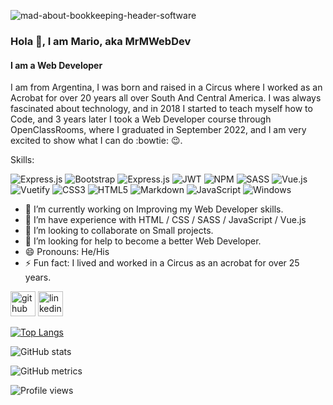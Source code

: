 ![mad-about-bookkeeping-header-software](https://user-images.githubusercontent.com/51481617/192114058-15665ec0-2681-46fe-ae1a-e83b0f8fca3f.jpg)


### Hola 👋, I am Mario, aka MrMWebDev
#### I am a Web Developer
I am from Argentina, I was born and raised in a Circus where I worked as an Acrobat for over 20 years all over South And Central America.
I was always fascinated about technology, and in 2018 I started to teach myself how to Code, and 3 years later I took a Web Developer course through OpenClassRooms, where I graduated in September 2022, and I am very excited to show what I can do :bowtie: :wink:.

Skills: 
 
![Express.js](https://img.shields.io/badge/express.js-%23404d59.svg?style=for-the-badge&logo=express&logoColor=%2361DAFB) ![Bootstrap](https://img.shields.io/badge/bootstrap-%23563D7C.svg?style=for-the-badge&logo=bootstrap&logoColor=white) ![Express.js](https://img.shields.io/badge/express.js-%23404d59.svg?style=for-the-badge&logo=express&logoColor=%2361DAFB) ![JWT](https://img.shields.io/badge/JWT-black?style=for-the-badge&logo=JSON%20web%20tokens) ![NPM](https://img.shields.io/badge/NPM-%23000000.svg?style=for-the-badge&logo=npm&logoColor=white) ![SASS](https://img.shields.io/badge/SASS-hotpink.svg?style=for-the-badge&logo=SASS&logoColor=white) ![Vue.js](https://img.shields.io/badge/vuejs-%2335495e.svg?style=for-the-badge&logo=vuedotjs&logoColor=%234FC08D) ![Vuetify](https://img.shields.io/badge/Vuetify-1867C0?style=for-the-badge&logo=vuetify&logoColor=AEDDFF) ![CSS3](https://img.shields.io/badge/css3-%231572B6.svg?style=for-the-badge&logo=css3&logoColor=white) ![HTML5](https://img.shields.io/badge/html5-%23E34F26.svg?style=for-the-badge&logo=html5&logoColor=white) ![Markdown](https://img.shields.io/badge/markdown-%23000000.svg?style=for-the-badge&logo=markdown&logoColor=white) ![JavaScript](https://img.shields.io/badge/javascript-%23323330.svg?style=for-the-badge&logo=javascript&logoColor=%23F7DF1E) ![Windows](https://img.shields.io/badge/Windows-0078D6?style=for-the-badge&logo=windows&logoColor=white)


- 🔭 I’m currently working on Improving my Web Developer skills. 
- 🌱 I’m have experience with HTML / CSS / SASS / JavaScript / Vue.js 
- 👯 I’m looking to collaborate on Small projects. 
- 🤔 I’m looking for help to become a better Web Developer. 
- 😄 Pronouns: He/His 
- ⚡ Fun fact: I lived and worked in a Circus as an acrobat for over 25 years.


[<img src='https://cdn.jsdelivr.net/npm/simple-icons@3.0.1/icons/github.svg' alt='github' height='40' style='#ffffff'>](https://github.com/MrMWebDev)  [<img src='https://cdn.jsdelivr.net/npm/simple-icons@3.0.1/icons/linkedin.svg' alt='linkedin' height='40' style='#ffffff'>](https://www.linkedin.com/in/tihanymario@gmail.com/)  

[![Top Langs](https://github-readme-stats.vercel.app/api/top-langs/?username=MrMWebDev)](https://github.com/anuraghazra/github-readme-stats)

![GitHub stats](https://github-readme-stats.vercel.app/api?username=MrMWebDev&show_icons=true)  

![GitHub metrics](https://metrics.lecoq.io/MrMWebDev)  

![Profile views](https://gpvc.arturio.dev/MrMWebDev)  
